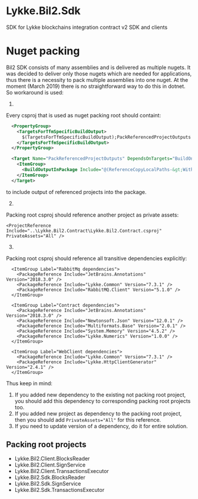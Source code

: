 # Lykke.Bil2.Sdk
SDK for Lykke blockchains integration contract v2 SDK and clients

# Nuget packing

Bil2 SDK consists of many assemblies and is delivered as multiple nugets. It was decided to deliver only those nugets which are needed for applications, 
thus there is a necessity to pack multiple assemblies into one nuget. At the moment (March 2019) there is no straightforward way to do this in dotnet.
So workaround is used:

1.

Every csproj that is used as nuget packing root should containt:

```xml
  <PropertyGroup>
    <TargetsForTfmSpecificBuildOutput>
      $(TargetsForTfmSpecificBuildOutput);PackReferencedProjectOutputs
    </TargetsForTfmSpecificBuildOutput>
  </PropertyGroup>

  <Target Name="PackReferencedProjectOutputs" DependsOnTargets="BuildOnlySettings;ResolveReferences">
    <ItemGroup>
      <BuildOutputInPackage Include="@(ReferenceCopyLocalPaths-&gt;WithMetadataValue('ReferenceSourceTarget', 'ProjectReference'))" />
    </ItemGroup>
  </Target>
```

to include output of referenced projects into the package.

2.

Packing root csproj should reference another project as private assets:

```xlm
<ProjectReference Include="..\Lykke.Bil2.Contract\Lykke.Bil2.Contract.csproj" PrivateAssets="All" />
```

3.

Packing root csproj should reference all transitive dependencies explicitly:

```xlm
  <ItemGroup Label="RabbitMq dependencies">
    <PackageReference Include="JetBrains.Annotations" Version="2018.3.0" />
    <PackageReference Include="Lykke.Common" Version="7.3.1" />
    <PackageReference Include="RabbitMQ.Client" Version="5.1.0" />
  </ItemGroup>
  
  <ItemGroup Label="Contract dependencies">
    <PackageReference Include="JetBrains.Annotations" Version="2018.3.0" />
    <PackageReference Include="Newtonsoft.Json" Version="12.0.1" />
    <PackageReference Include="Multiformats.Base" Version="2.0.1" />
    <PackageReference Include="System.Memory" Version="4.5.2" />
    <PackageReference Include="Lykke.Numerics" Version="1.0.0" />
  </ItemGroup>

  <ItemGroup Label="WebClient dependencies">
    <PackageReference Include="Lykke.Common" Version="7.3.1" />
    <PackageReference Include="Lykke.HttpClientGenerator" Version="2.4.1" />
  </ItemGroup>
```

Thus keep in mind:

1. If you added new dependency to the existing not packing root project, you should add this dependency to corresponding packing root projects too.
2. If you added new project as dependency to the packing root project, then you should add ```PrivateAssets="All"``` for this reference.
3. If you need to update version of a dependency, do it for entire solution.

## Packing root projects

* Lykke.Bil2.Client.BlocksReader
* Lykke.Bil2.Client.SignService
* Lykke.Bil2.Client.TransactionsExecutor
* Lykke.Bil2.Sdk.BlocksReader
* Lykke.Bil2.Sdk.SignService
* Lykke.Bil2.Sdk.TransactionsExecutor
